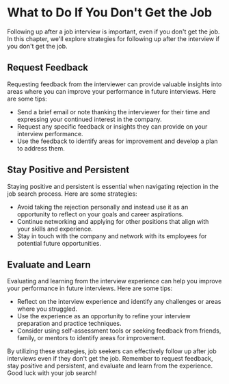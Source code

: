 What to Do If You Don't Get the Job
================================================================================

Following up after a job interview is important, even if you don't get the job. In this chapter, we'll explore strategies for following up after the interview if you don't get the job.

Request Feedback
----------------

Requesting feedback from the interviewer can provide valuable insights into areas where you can improve your performance in future interviews. Here are some tips:

* Send a brief email or note thanking the interviewer for their time and expressing your continued interest in the company.
* Request any specific feedback or insights they can provide on your interview performance.
* Use the feedback to identify areas for improvement and develop a plan to address them.

Stay Positive and Persistent
----------------------------

Staying positive and persistent is essential when navigating rejection in the job search process. Here are some strategies:

* Avoid taking the rejection personally and instead use it as an opportunity to reflect on your goals and career aspirations.
* Continue networking and applying for other positions that align with your skills and experience.
* Stay in touch with the company and network with its employees for potential future opportunities.

Evaluate and Learn
------------------

Evaluating and learning from the interview experience can help you improve your performance in future interviews. Here are some tips:

* Reflect on the interview experience and identify any challenges or areas where you struggled.
* Use the experience as an opportunity to refine your interview preparation and practice techniques.
* Consider using self-assessment tools or seeking feedback from friends, family, or mentors to identify areas for improvement.

By utilizing these strategies, job seekers can effectively follow up after job interviews even if they don't get the job. Remember to request feedback, stay positive and persistent, and evaluate and learn from the experience. Good luck with your job search!
